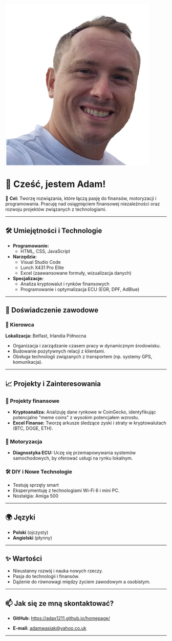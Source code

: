 ![Adam's Photo](.//images/selfie.png)

# 👋 Cześć, jestem Adam!  

🎯 **Cel:** Tworzę rozwiązania, które łączą pasję do finansów, motoryzacji i programowania. Pracuję nad osiągnięciem finansowej niezależności oraz rozwoju projektów związanych z technologiami.  

---

## 🛠️ Umiejętności i Technologie
- **Programowanie:**
  - HTML, CSS, JavaScript
- **Narzędzia:**
  - Visual Studio Code
  - Lunch X431 Pro Elite
  - Excel (zaawansowane formuły, wizualizacja danych)
- **Specjalizacje:**
  - Analiza kryptowalut i rynków finansowych
  - Programowanie i optymalizacja ECU (EGR, DPF, AdBlue)

---

## 💼 Doświadczenie zawodowe
### 🚕 Kierowca  
**Lokalizacja:** Belfast, Irlandia Północna   
- Organizacja i zarządzanie czasem pracy w dynamicznym środowisku.  
- Budowanie pozytywnych relacji z klientami.  
- Obsługa technologii związanych z transportem (np. systemy GPS, komunikacja).  

---

## 📈 Projekty i Zainteresowania
### 🧾 Projekty finansowe
- **Kryptoanaliza:** Analizuję dane rynkowe w CoinGecko, identyfikując potencjalne "meme coins" z wysokim potencjałem wzrostu.
- **Excel Finanse:** Tworzę arkusze śledzące zyski i straty w kryptowalutach (BTC, DOGE, ETH).

### 🚗 Motoryzacja
- **Diagnostyka ECU:** Uczę się przemapowywania systemów samochodowych, by oferować usługi na rynku lokalnym.
  

### 🛠️ DIY i Nowe Technologie
- Testuję sprzęty smart 
- Eksperymentuję z technologiami Wi-Fi 6 i mini PC.
- Nostalgia: Amiga 500

---

## 🌍 Języki
- **Polski** (ojczysty)  
- **Angielski** (płynny)  

---

## ✨ Wartości
- Nieustanny rozwój i nauka nowych rzeczy.  
- Pasja do technologii i finansów.  
- Dążenie do równowagi między życiem zawodowym a osobistym.  

---

## 📫 Jak się ze mną skontaktować?
- **GitHub:** https://adax1211.github.io/homepage/
  
- **E-mail:** adamwasiak@yahoo.co.uk 

---


